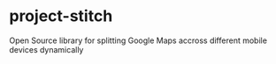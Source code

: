 project-stitch
==============

Open Source library for splitting Google Maps accross different mobile devices dynamically
